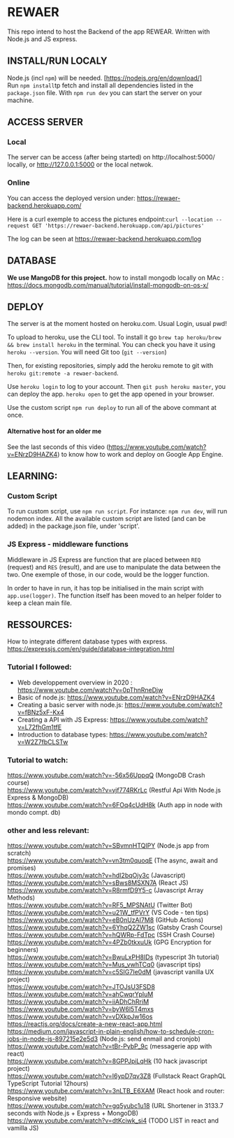 # REWAER

This repo intend to host the Backend of the app REWEAR. Written with Node.js and JS express.

## INSTALL/RUN LOCALY

Node.js (incl `npm`) will be needed. [https://nodejs.org/en/download/]</br>
Run `npm install`tp fetch and install all dependencies listed in the `package.json` file.
With `npm run dev` you can start the server on your machine.

## ACCESS SERVER

### Local

The server can be access (after being started) on http://localhost:5000/ locally, or http://127.0.0.1:5000 or the local netwok.

### Online

You can access the deployed version under: https://rewaer-backend.herokuapp.com/

Here is a curl exemple to access the pictures endpoint:`curl --location --request GET 'https://rewaer-backend.herokuapp.com/api/pictures'`

The log can be seen at https://rewaer-backend.herokuapp.com/log

## DATABASE

**We use MangoDB for this project.**
how to install mongodb locally on MAc : https://docs.mongodb.com/manual/tutorial/install-mongodb-on-os-x/

## DEPLOY

The server is at the moment hosted on heroku.com. Usual Login, usual pwd!</br>

To upload to heroku, use the CLI tool. To install it go `brew tap heroku/brew && brew install heroku` in the terminal. You can check you have it using `heroku --version`. You will need Git too (`git --version`)</br>

Then, for existing repositories, simply add the heroku remote to git with `heroku git:remote -a rewaer-backend`.

Use `heroku login` to log to your account. Then `git push heroku master`, you can deploy the app. `heroku open` to get the app opened in your browser.

Use the custom script `npm run deploy` to run all of the above commant at once.

#### Alternative host for an older me

See the last seconds of this video (https://www.youtube.com/watch?v=ENrzD9HAZK4) to know how to work and deploy on Google App Engine.

## LEARNING:

### Custom Script

To run custom script, use `npm run script`. For instance: `npm run dev`, will run nodemon index. All the available custom script are listed (and can be added) in the package.json file, under 'script'.

### JS Express - middleware functions

Middleware in JS Express are function that are placed between `REQ` (request) and `RES` (result), and are use to manipulate the data between the two. One exemple of those, in our code, would be the logger function.

In order to have in run, it has top be initialised in the main script with `app.use(logger)`. The function itself has been moved to an helper folder to keep a clean main file.

## RESSOURCES:

How to integrate different database types with express.
https://expressjs.com/en/guide/database-integration.html </br>

### Tutorial I followed:

- Web developpement overview in 2020 : https://www.youtube.com/watch?v=0pThnRneDjw </br>
- Basic of node.js: https://www.youtube.com/watch?v=ENrzD9HAZK4 </br>
- Creating a basic server with node.js: https://www.youtube.com/watch?v=fBNz5xF-Kx4 </br>
- Creating a API with JS Express: https://www.youtube.com/watch?v=L72fhGm1tfE</br>
- Introduction to database types: https://www.youtube.com/watch?v=W2Z7fbCLSTw</br>

### Tutorial to watch:

https://www.youtube.com/watch?v=-56x56UppqQ (MongoDB Crash course) </br>
https://www.youtube.com/watch?v=vjf774RKrLc (Restful Api With Node.js Express & MongoDB) </br>
https://www.youtube.com/watch?v=6FOq4cUdH8k (Auth app in node with mondo compt. db) </br>

### other and less relevant: </br>

https://www.youtube.com/watch?v=SBvmnHTQIPY (Node.js app from scratch) </br>
https://www.youtube.com/watch?v=vn3tm0quoqE (The async, await and promises) </br>
https://www.youtube.com/watch?v=hdI2bqOjy3c (Javascript) </br>
https://www.youtube.com/watch?v=sBws8MSXN7A (React JS) </br>
https://www.youtube.com/watch?v=R8rmfD9Y5-c (Javascript Array Methods) </br>
https://www.youtube.com/watch?v=RF5_MPSNAtU (Twitter Bot) </br>
https://www.youtube.com/watch?v=u21W_tfPVrY (VS Code - ten tips) </br>
https://www.youtube.com/watch?v=eB0nUzAI7M8 (GitHub Actions) </br>
https://www.youtube.com/watch?v=6YhqQ2ZW1sc (Gatsby Crash Course) </br>
https://www.youtube.com/watch?v=hQWRp-FdTpc (SSH Crash Course) </br>
https://www.youtube.com/watch?v=4PZb0tkxuUk (GPG Encryption for beginners) </br>
https://www.youtube.com/watch?v=BwuLxPH8IDs (typescript 3h tutorial) </br>
https://www.youtube.com/watch?v=Mus_vwhTCq0 (javascript tips) </br>
https://www.youtube.com/watch?v=c5SIG7Ie0dM (javascript vanilla UX project) </br>
https://www.youtube.com/watch?v=JTOJsU3FSD8 </br>
https://www.youtube.com/watch?v=ahCwqrYpIuM </br>
https://www.youtube.com/watch?v=iiADhChRriM </br>
https://www.youtube.com/watch?v=byW6l5T4mxs </br>
https://www.youtube.com/watch?v=vDXkpJw16os </br>
https://reactjs.org/docs/create-a-new-react-app.html </br>
https://medium.com/javascript-in-plain-english/how-to-schedule-cron-jobs-in-node-js-897215e2e5d3 (Node.js: send enmail and cronjob) </br>
https://www.youtube.com/watch?v=tBr-PybP_9c (messagerie app with react) </br>
https://www.youtube.com/watch?v=8GPPJpiLqHk (10 hack javascript project) </br>
https://www.youtube.com/watch?v=I6ypD7qv3Z8 (Fullstack React GraphQL TypeScript Tutorial 12hours) </br>
https://www.youtube.com/watch?v=3nLTB_E6XAM (React hook and router: Responsive website) </br>
https://www.youtube.com/watch?v=gq5yubc1u18 (URL Shortener in 3133.7 seconds with Node.js + Express + MongoDB) </br>
https://www.youtube.com/watch?v=dtKciwk_si4 (TODO LIST in react and vamilla JS)
